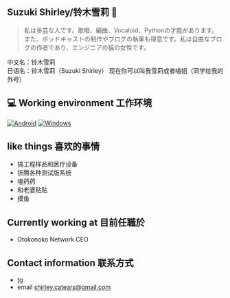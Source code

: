 ## Suzuki Shirley/铃木雪莉 👋
> 私は多芸な人です。歌唱、編曲、Vocaloid、Pythonの才能があります。また、ポッドキャストの制作やブログの執筆も得意です。私は自由なブログの作者であり、エンジニアの猫の女性です。

中文名：铃木雪莉  
日语名：铃木雪莉（Suzuki Shirley）
现在你可以叫我雪莉或者喵姐（同学给我的外号）
## 💻 Working environment 工作环境
[![Android](https://img.shields.io/badge/Android%2012-3DDC84?style=for-the-badge&logo=android&logoColor=white)](https://www.android.com/android-12/)
[![Windows](https://img.shields.io/badge/-Windows_11_Insider_Preview-0078D6?style=flat-square&logo=windows11&logoColor=white)](https://www.microsoft.com/windows/windows-11)
## like things 喜欢的事情
- 搞工程样品和医疗设备
- 折腾各种测试版系统
- 嗑药药
- 和老婆贴贴
- 摸鱼
## Currently working at 目前任職於
- Otokonoko Network CEO
## Contact information 联系方式
- [tg](https://t.me/ShirleyQaQ23)
- email shirley.catears@gmail.com
